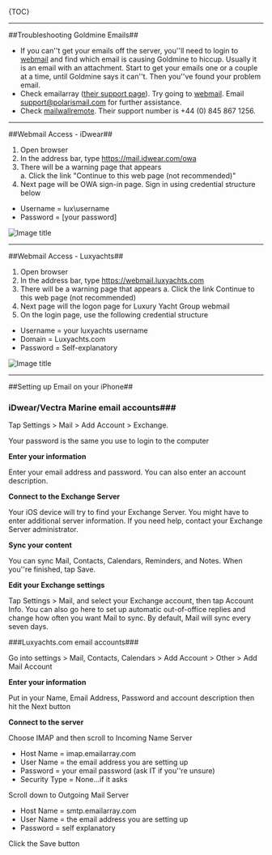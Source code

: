 {TOC}
<hr />

##Troubleshooting Goldmine Emails##

* If you can''t get your emails off the server, you''ll need to login to [webmail](https://webmail.luxyachts.com) and find which email is causing Goldmine to hiccup. Usually it is an email with an attachment. Start to get your emails one or a couple at a time, until Goldmine says it can''t. Then you''ve found your problem email.
* Check emailarray ([their support page](https://www.polarismail.com/Support/)). Try going to [webmail](https://webmail.luxyachts.com). Email support@polarismail.com for further assistance.
* Check [mailwallremote](http://mailwallremote.com). Their support number is +44 (0) 845 867 1256. 

<hr />

##Webmail Access - iDwear##

1.	Open browser
2.	In the address bar, type https://mail.idwear.com/owa
3.	There will be a warning page that appears<br />
 a.	Click the link "Continue to this web page (not recommended)"
4.	Next page will be OWA sign-in page. Sign in using credential structure below
* Username = lux\username
* Password = [your password]

![Image title](/idwearwebmail.jpg)

<hr />

##Webmail Access - Luxyachts##

1.	Open browser
2.	In the address bar, type https://webmail.luxyachts.com
3.	There will be a warning page that appears
a.	Click the link Continue to this web page (not recommended)
4.	Next page will the logon page for Luxury Yacht Group webmail
5.	On the login page, use the following credential structure
* Username = your luxyachts username
* Domain = Luxyachts.com
* Password = Self-explanatory

![Image title](/webmaillogin.jpg)

<hr />

##Setting up Email on your iPhone##

### iDwear/Vectra Marine email accounts###

Tap Settings > Mail > Add Account > Exchange.

Your password is the same you use to login to the computer
 
**Enter your information**

Enter your email address and password. You can also enter an account description.


**Connect to the Exchange Server**

Your iOS device will try to find your Exchange Server. You might have to enter additional server information. If you need help, contact your Exchange Server administrator.

**Sync your content**

You can sync Mail, Contacts, Calendars, Reminders, and Notes. When you''re finished, tap Save.


**Edit your Exchange settings**

Tap Settings > Mail, and select your Exchange account, then tap Account Info. You can also go here to set up automatic out-of-office replies and change how often you want Mail to sync. By default, Mail will sync every seven days.

###Luxyachts.com email accounts###

Go into settings > Mail, Contacts, Calendars > Add Account > Other > Add Mail Account

**Enter your information**

Put in your Name, Email Address, Password and account description then hit the Next button

**Connect to the server**

Choose IMAP and then scroll to Incoming Name Server

 * Host Name = imap.emailarray.com
 * User Name = the email address you are setting up
 * Password = your email password (ask IT if you''re unsure)
 * Security Type = None…if it asks

Scroll down to Outgoing Mail Server

 * Host Name = smtp.emailarray.com
 * User Name = the email address you are setting up
 * Password = self explanatory


Click the Save button
